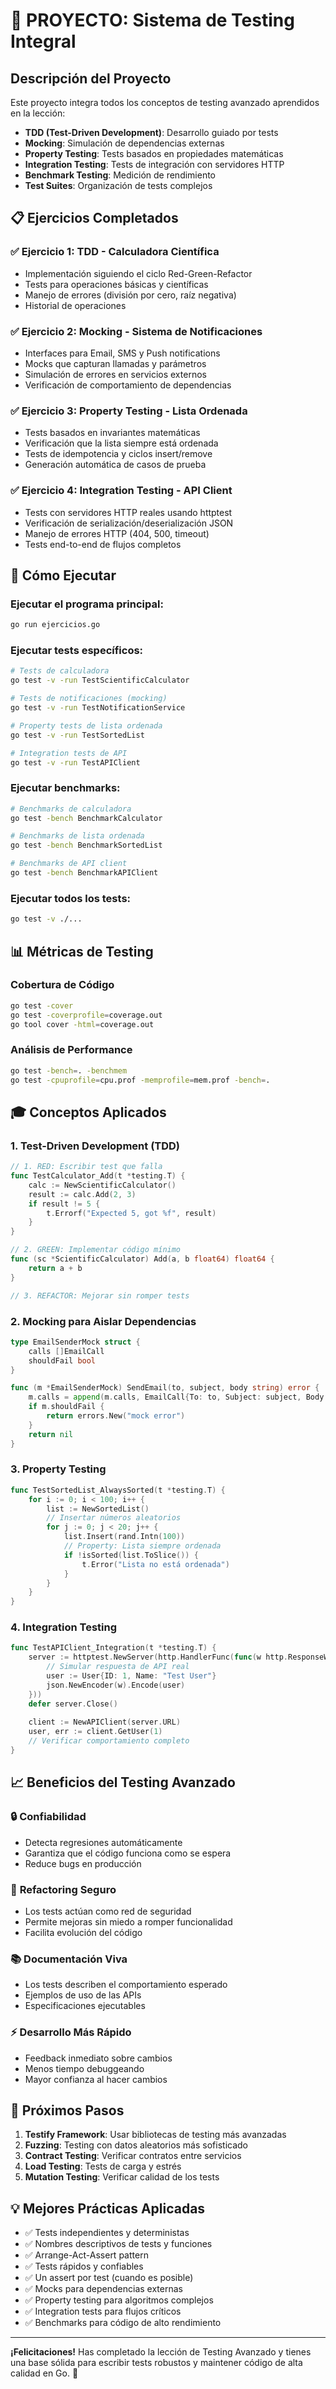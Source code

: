 # 🎯 PROYECTO: Sistema de Testing Integral

## Descripción del Proyecto

Este proyecto integra todos los conceptos de testing avanzado aprendidos en la lección:

- **TDD (Test-Driven Development)**: Desarrollo guiado por tests
- **Mocking**: Simulación de dependencias externas  
- **Property Testing**: Tests basados en propiedades matemáticas
- **Integration Testing**: Tests de integración con servidores HTTP
- **Benchmark Testing**: Medición de rendimiento
- **Test Suites**: Organización de tests complejos

## 📋 Ejercicios Completados

### ✅ Ejercicio 1: TDD - Calculadora Científica
- Implementación siguiendo el ciclo Red-Green-Refactor
- Tests para operaciones básicas y científicas
- Manejo de errores (división por cero, raíz negativa)
- Historial de operaciones

### ✅ Ejercicio 2: Mocking - Sistema de Notificaciones  
- Interfaces para Email, SMS y Push notifications
- Mocks que capturan llamadas y parámetros
- Simulación de errores en servicios externos
- Verificación de comportamiento de dependencias

### ✅ Ejercicio 3: Property Testing - Lista Ordenada
- Tests basados en invariantes matemáticas
- Verificación que la lista siempre está ordenada
- Tests de idempotencia y ciclos insert/remove
- Generación automática de casos de prueba

### ✅ Ejercicio 4: Integration Testing - API Client
- Tests con servidores HTTP reales usando httptest
- Verificación de serialización/deserialización JSON
- Manejo de errores HTTP (404, 500, timeout)
- Tests end-to-end de flujos completos

## 🚀 Cómo Ejecutar

### Ejecutar el programa principal:
```bash
go run ejercicios.go
```

### Ejecutar tests específicos:
```bash
# Tests de calculadora
go test -v -run TestScientificCalculator

# Tests de notificaciones (mocking)
go test -v -run TestNotificationService

# Property tests de lista ordenada
go test -v -run TestSortedList

# Integration tests de API
go test -v -run TestAPIClient
```

### Ejecutar benchmarks:
```bash
# Benchmarks de calculadora
go test -bench BenchmarkCalculator

# Benchmarks de lista ordenada
go test -bench BenchmarkSortedList

# Benchmarks de API client
go test -bench BenchmarkAPIClient
```

### Ejecutar todos los tests:
```bash
go test -v ./...
```

## 📊 Métricas de Testing

### Cobertura de Código
```bash
go test -cover
go test -coverprofile=coverage.out
go tool cover -html=coverage.out
```

### Análisis de Performance
```bash
go test -bench=. -benchmem
go test -cpuprofile=cpu.prof -memprofile=mem.prof -bench=.
```

## 🎓 Conceptos Aplicados

### 1. **Test-Driven Development (TDD)**
```go
// 1. RED: Escribir test que falla
func TestCalculator_Add(t *testing.T) {
    calc := NewScientificCalculator()
    result := calc.Add(2, 3)
    if result != 5 {
        t.Errorf("Expected 5, got %f", result)
    }
}

// 2. GREEN: Implementar código mínimo
func (sc *ScientificCalculator) Add(a, b float64) float64 {
    return a + b
}

// 3. REFACTOR: Mejorar sin romper tests
```

### 2. **Mocking para Aislar Dependencias**
```go
type EmailSenderMock struct {
    calls []EmailCall
    shouldFail bool
}

func (m *EmailSenderMock) SendEmail(to, subject, body string) error {
    m.calls = append(m.calls, EmailCall{To: to, Subject: subject, Body: body})
    if m.shouldFail {
        return errors.New("mock error")
    }
    return nil
}
```

### 3. **Property Testing**
```go
func TestSortedList_AlwaysSorted(t *testing.T) {
    for i := 0; i < 100; i++ {
        list := NewSortedList()
        // Insertar números aleatorios
        for j := 0; j < 20; j++ {
            list.Insert(rand.Intn(100))
            // Property: Lista siempre ordenada
            if !isSorted(list.ToSlice()) {
                t.Error("Lista no está ordenada")
            }
        }
    }
}
```

### 4. **Integration Testing**
```go
func TestAPIClient_Integration(t *testing.T) {
    server := httptest.NewServer(http.HandlerFunc(func(w http.ResponseWriter, r *http.Request) {
        // Simular respuesta de API real
        user := User{ID: 1, Name: "Test User"}
        json.NewEncoder(w).Encode(user)
    }))
    defer server.Close()
    
    client := NewAPIClient(server.URL)
    user, err := client.GetUser(1)
    // Verificar comportamiento completo
}
```

## 📈 Beneficios del Testing Avanzado

### 🔒 **Confiabilidad**
- Detecta regresiones automáticamente
- Garantiza que el código funciona como se espera
- Reduce bugs en producción

### 🚀 **Refactoring Seguro**
- Los tests actúan como red de seguridad
- Permite mejoras sin miedo a romper funcionalidad
- Facilita evolución del código

### 📚 **Documentación Viva**
- Los tests describen el comportamiento esperado
- Ejemplos de uso de las APIs
- Especificaciones ejecutables

### ⚡ **Desarrollo Más Rápido**
- Feedback inmediato sobre cambios
- Menos tiempo debuggeando
- Mayor confianza al hacer cambios

## 🎯 Próximos Pasos

1. **Testify Framework**: Usar bibliotecas de testing más avanzadas
2. **Fuzzing**: Testing con datos aleatorios más sofisticado  
3. **Contract Testing**: Verificar contratos entre servicios
4. **Load Testing**: Tests de carga y estrés
5. **Mutation Testing**: Verificar calidad de los tests

## 💡 Mejores Prácticas Aplicadas

- ✅ Tests independientes y deterministas
- ✅ Nombres descriptivos de tests y funciones
- ✅ Arrange-Act-Assert pattern
- ✅ Tests rápidos y confiables
- ✅ Un assert por test (cuando es posible)
- ✅ Mocks para dependencias externas
- ✅ Property testing para algoritmos complejos
- ✅ Integration tests para flujos críticos
- ✅ Benchmarks para código de alto rendimiento

---

**¡Felicitaciones!** Has completado la lección de Testing Avanzado y tienes una base sólida para escribir tests robustos y maintener código de alta calidad en Go. 🎉
